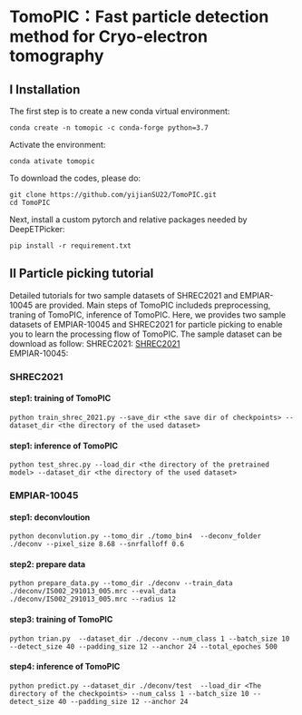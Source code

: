 # TomoPIC：Fast particle detection method for Cryo-electron tomography
## I Installation
The first step is to create a new conda virtual environment:
```
conda create -n tomopic -c conda-forge python=3.7
```
Activate the environment:
```
conda ativate tomopic
```
To download the codes, please do:
```
git clone https://github.com/yijianSU22/TomoPIC.git
cd TomoPIC
```
Next, install a custom pytorch and relative packages needed by DeepETPicker:
```
pip install -r requirement.txt
```
## II Particle picking tutorial
Detailed tutorials for two sample datasets of SHREC2021 and EMPIAR-10045 are provided. Main steps of TomoPIC includeds preprocessing, traning of TomoPIC, inference of TomoPIC. Here, we provides two sample datasets of EMPIAR-10045 and SHREC2021 for particle picking to enable you to learn the processing flow of TomoPIC. The sample dataset can be download as follow: 
SHREC2021: [SHREC2021](https://dataverse.nl/dataset.xhtml?persistentId=doi:10.34894/XRTJMA)  
EMPIAR-10045:

### SHREC2021
#### step1: training of TomoPIC
```
python train_shrec_2021.py --save_dir <the save dir of checkpoints> --dataset_dir <the directory of the used dataset> 
```
#### step1: inference of TomoPIC
```
python test_shrec.py --load_dir <the directory of the pretrained model> --dataset_dir <the directory of the used dataset> 
```

### EMPIAR-10045
#### step1: deconvloution
```
python deconvlution.py --tomo_dir ./tomo_bin4  --deconv_folder ./deconv --pixel_size 8.68 --snrfalloff 0.6
```
#### step2: prepare data
```
python prepare_data.py --tomo_dir ./deconv --train_data ./deconv/IS002_291013_005.mrc --eval_data ./deconv/IS002_291013_005.mrc --radius 12
```
#### step3: training of TomoPIC
```
python trian.py  --dataset_dir ./deconv --num_class 1 --batch_size 10 --detect_size 40 --padding_size 12 --anchor 24 --total_epoches 500               
```
#### step4: inference of TomoPIC
```
python predict.py --dataset_dir ./deconv/test  --load_dir <The directory of the checkpoints> --num_calss 1 --batch_size 10 --detect_size 40 --padding_size 12 --anchor 24
```
